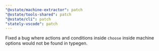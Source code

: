 ```yaml
---
"@xstate/machine-extractor": patch
"@xstate/tools-shared": patch
"@xstate/cli": patch
"stately-vscode": patch
---
```


Fixed a bug where actions and conditions inside `choose` inside machine options would not be found in typegen.
